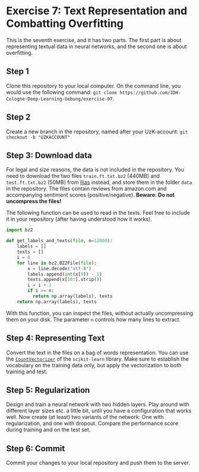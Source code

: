 # Exercise 7: Text Representation and Combatting Overfitting

This is the seventh exercise, and it has two parts. The first part is about representing textual data in neural networks, and the second one is about overfitting.

## Step 1
Clone this repository to your local computer. On the command line, you would use the following command: `git clone https://github.com/IDH-Cologne-Deep-Learning-Uebung/exercise-07`.

## Step 2
Create a new branch in the repository, named after your UzK-account: `git checkout -b "UZKACCOUNT"`

## Step 3: Download data
For legal and size reasons, the data is not included in the repository. You need to download the two files `train.ft.txt.bz2` (440MB) and `test.ft.txt.bz2` (50MB) from [Ilias](https://www.ilias.uni-koeln.de/ilias/goto_uk_fold_5575192.html) instead, and store them in the folder `data` in the repository. The files contain reviews from amazon.com and accompanying sentiment scores (positive/negative). **Beware: Do not uncompress the files!**

The following function can be used to read in the texts. Feel free to include it in your repository (after having understood how it works).

```python
import bz2

def get_labels_and_texts(file, n=12000):
    labels = []
    texts = []
    i = 0
    for line in bz2.BZ2File(file):
        x = line.decode("utf-8")
        labels.append(int(x[9]) - 1)
        texts.append(x[10:].strip())
        i = i + 1
        if i >= n:
          return np.array(labels), texts
    return np.array(labels), texts

```

With this function, you can inspect the files, without actually uncompressing them on your disk. The parameter `n` controls how many lines to extract.

## Step 4: Representing Text

Convert the text in the files on a bag of words representation. You can use the [`CountVectorizer`](https://scikit-learn.org/stable/modules/generated/sklearn.feature_extraction.text.CountVectorizer.html) of the `scikit-learn` library. Make sure to establish the vocabulary on the training data only, but apply the vectorization to both training and test.


## Step 5: Regularization
Design and train a neural network with two hidden layers. Play around with different layer sizes etc. a little bit, until you have a configuration that works well. Now create (at least) two variants of the network: One with regularization, and one with dropout. Compare the performance score during training and on the test set.

## Step 6: Commit
Commit your changes to your local repository and push them to the server.
